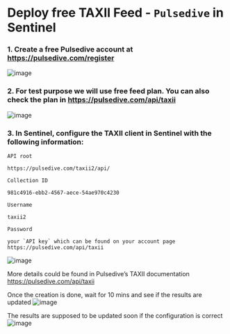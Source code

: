 # Deploy free TAXII Feed - `Pulsedive` in Sentinel

### 1. Create a free Pulsedive account at https://pulsedive.com/register
![image](https://user-images.githubusercontent.com/96930989/210725910-a9c96f0b-caf6-4433-bfa5-b14e83dfd985.png)
### 2. For test purpose we will use free feed plan. You can also check the plan in https://pulsedive.com/api/taxii
![image](https://user-images.githubusercontent.com/96930989/210726190-6b6f054f-4886-4e03-9664-b5649232cb67.png)
### 3. In Sentinel, configure the TAXII client in Sentinel with the following information:
`API root`
```
https://pulsedive.com/taxii2/api/
```
`Collection ID`
```
981c4916-ebb2-4567-aece-54ae970c4230
```
`Username`
```
taxii2
```
`Password`
```
your `API key` which can be found on your account page https://pulsedive.com/api/taxii
```
![image](https://user-images.githubusercontent.com/96930989/210726680-05da9fef-43ba-4e00-a3a1-72fced7cad89.png)

More details could be found in Pulsedive’s TAXII documentation https://pulsedive.com/api/taxii

Once the creation is done, wait for 10 mins and see if the results are updated
![image](https://user-images.githubusercontent.com/96930989/210726782-3b0868ce-d84e-40a3-8bdb-122253a99eba.png)

The results are supposed to be updated soon if the configuration is correct
![image](https://user-images.githubusercontent.com/96930989/210726819-b176dcd0-10f1-4c8d-85da-79f90421a105.png)
